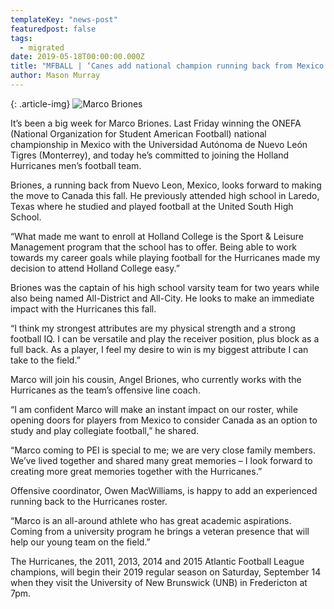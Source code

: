 ```yaml
---
templateKey: "news-post"
featuredpost: false
tags:
  - migrated
date: 2019-05-18T00:00:00.000Z
title: "MFBALL | ‘Canes add national champion running back from Mexico to roster"
author: Mason Murray
---
```


{: .article-img}
![Marco Briones](/img/posts/2019-05-18.png)

It’s been a big week for Marco Briones. Last Friday winning the ONEFA (National Organization for Student American Football) national championship in Mexico with the Universidad Autónoma de Nuevo León Tigres (Monterrey), and today he’s committed to joining the Holland Hurricanes men’s football team.

Briones, a running back from Nuevo Leon, Mexico, looks forward to making the move to Canada this fall.  He previously attended high school in Laredo, Texas where he studied and played football at the United South High School.

“What made me want to enroll at Holland College is the Sport & Leisure Management program that the school has to offer.  Being able to work towards my career goals while playing football for the Hurricanes made my decision to attend Holland College easy.”

Briones was the captain of his high school varsity team for two years while also being named All-District and All-City.  He looks to make an immediate impact with the Hurricanes this fall.

“I think my strongest attributes are my physical strength and a strong football IQ. I can be versatile and play the receiver position, plus block as a full back.  As a player, I feel my desire to win is my biggest attribute I can take to the field.”

Marco will join his cousin, Angel Briones, who currently works with the Hurricanes as the team’s offensive line coach.

“I am confident Marco will make an instant impact on our roster, while opening doors for players from Mexico to consider Canada as an option to study and play collegiate football,” he shared.

“Marco coming to PEI is special to me; we are very close family members.  We’ve lived together and shared many great memories – I look forward to creating more great memories together with the Hurricanes.”

Offensive coordinator, Owen MacWilliams, is happy to add an experienced running back to the Hurricanes roster.

“Marco is an all-around athlete who has great academic aspirations.  Coming from a university program he brings a veteran presence that will help our young team on the field.”

The Hurricanes, the 2011, 2013, 2014 and 2015 Atlantic Football League champions, will begin their 2019 regular season on Saturday, September 14 when they visit the University of New Brunswick (UNB) in Fredericton at 7pm.
